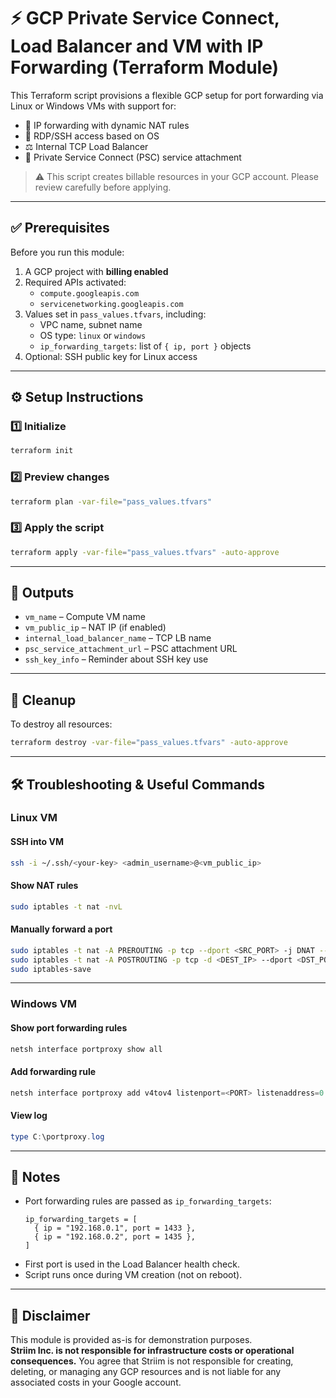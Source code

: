 
# ⚡ GCP  Private Service Connect, Load Balancer and VM with IP Forwarding (Terraform Module)

This Terraform script provisions a flexible GCP setup for port forwarding via Linux or Windows VMs with support for:

- 🔀 IP forwarding with dynamic NAT rules
- 🔐 RDP/SSH access based on OS
- ⚖️ Internal TCP Load Balancer
- 🔌 Private Service Connect (PSC) service attachment

> ⚠️ This script creates billable resources in your GCP account. Please review carefully before applying.

---

## ✅ Prerequisites

Before you run this module:

1. A GCP project with **billing enabled**
2. Required APIs activated:
   - `compute.googleapis.com`
   - `servicenetworking.googleapis.com`
3. Values set in `pass_values.tfvars`, including:
   - VPC name, subnet name
   - OS type: `linux` or `windows`
   - `ip_forwarding_targets`: list of `{ ip, port }` objects
4. Optional: SSH public key for Linux access

---

## ⚙️ Setup Instructions

### 1️⃣ Initialize
```bash
terraform init
```

### 2️⃣ Preview changes
```bash
terraform plan -var-file="pass_values.tfvars"
```

### 3️⃣ Apply the script
```bash
terraform apply -var-file="pass_values.tfvars" -auto-approve
```

---

## 🚀 Outputs

- `vm_name` – Compute VM name
- `vm_public_ip` – NAT IP (if enabled)
- `internal_load_balancer_name` – TCP LB name
- `psc_service_attachment_url` – PSC attachment URL
- `ssh_key_info` – Reminder about SSH key use

---

## 🧹 Cleanup

To destroy all resources:
```bash
terraform destroy -var-file="pass_values.tfvars" -auto-approve
```

---

## 🛠️ Troubleshooting & Useful Commands

### Linux VM

#### SSH into VM
```bash
ssh -i ~/.ssh/<your-key> <admin_username>@<vm_public_ip>
```

#### Show NAT rules
```bash
sudo iptables -t nat -nvL
```

#### Manually forward a port
```bash
sudo iptables -t nat -A PREROUTING -p tcp --dport <SRC_PORT> -j DNAT --to-destination <DEST_IP>:<DST_PORT>
sudo iptables -t nat -A POSTROUTING -p tcp -d <DEST_IP> --dport <DST_PORT> -j SNAT --to-source $(hostname -i)
sudo iptables-save
```

---

### Windows VM

#### Show port forwarding rules
```powershell
netsh interface portproxy show all
```

#### Add forwarding rule
```powershell
netsh interface portproxy add v4tov4 listenport=<PORT> listenaddress=0.0.0.0 connectport=<PORT> connectaddress=<DEST_IP>
```

#### View log
```powershell
type C:\portproxy.log
```

---

## 🧠 Notes

- Port forwarding rules are passed as `ip_forwarding_targets`:
  ```hcl
  ip_forwarding_targets = [
    { ip = "192.168.0.1", port = 1433 },
    { ip = "192.168.0.2", port = 1435 },
  ]
  ```
- First port is used in the Load Balancer health check.
- Script runs once during VM creation (not on reboot).

---

## 📄 Disclaimer

This module is provided as-is for demonstration purposes.  
**Striim Inc. is not responsible for infrastructure costs or operational consequences.**
You agree that Striim is not responsible for creating, deleting, or managing any GCP resources and is not liable for any associated costs in your Google account.
